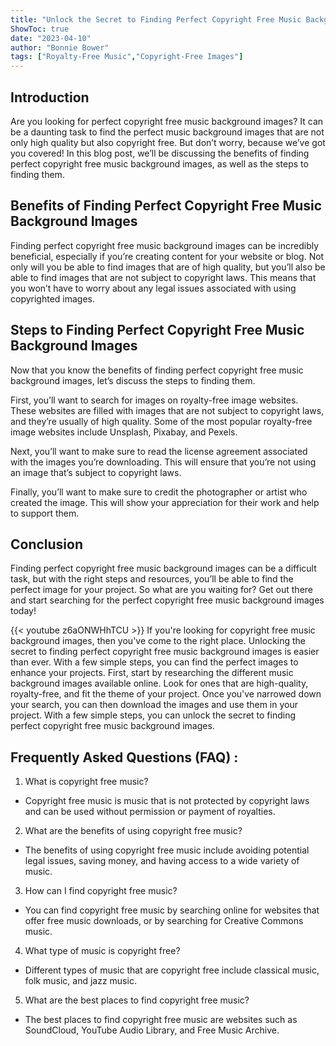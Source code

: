 ```yaml
---
title: "Unlock the Secret to Finding Perfect Copyright Free Music Background Images!"
ShowToc: true 
date: "2023-04-10"
author: "Bonnie Bower" 
tags: ["Royalty-Free Music","Copyright-Free Images"]
---
```

## Introduction
Are you looking for perfect copyright free music background images? It can be a daunting task to find the perfect music background images that are not only high quality but also copyright free. But don’t worry, because we’ve got you covered! In this blog post, we’ll be discussing the benefits of finding perfect copyright free music background images, as well as the steps to finding them. 

## Benefits of Finding Perfect Copyright Free Music Background Images
Finding perfect copyright free music background images can be incredibly beneficial, especially if you’re creating content for your website or blog. Not only will you be able to find images that are of high quality, but you’ll also be able to find images that are not subject to copyright laws. This means that you won’t have to worry about any legal issues associated with using copyrighted images. 

## Steps to Finding Perfect Copyright Free Music Background Images
Now that you know the benefits of finding perfect copyright free music background images, let’s discuss the steps to finding them. 

First, you’ll want to search for images on royalty-free image websites. These websites are filled with images that are not subject to copyright laws, and they’re usually of high quality. Some of the most popular royalty-free image websites include Unsplash, Pixabay, and Pexels. 

Next, you’ll want to make sure to read the license agreement associated with the images you’re downloading. This will ensure that you’re not using an image that’s subject to copyright laws. 

Finally, you’ll want to make sure to credit the photographer or artist who created the image. This will show your appreciation for their work and help to support them. 

## Conclusion
Finding perfect copyright free music background images can be a difficult task, but with the right steps and resources, you’ll be able to find the perfect image for your project. So what are you waiting for? Get out there and start searching for the perfect copyright free music background images today!

{{< youtube z6aONWHhTCU >}} 
If you're looking for copyright free music background images, then you've come to the right place. Unlocking the secret to finding perfect copyright free music background images is easier than ever. With a few simple steps, you can find the perfect images to enhance your projects. First, start by researching the different music background images available online. Look for ones that are high-quality, royalty-free, and fit the theme of your project. Once you've narrowed down your search, you can then download the images and use them in your project. With a few simple steps, you can unlock the secret to finding perfect copyright free music background images.

## Frequently Asked Questions (FAQ) :
1. What is copyright free music?
- Copyright free music is music that is not protected by copyright laws and can be used without permission or payment of royalties.

2. What are the benefits of using copyright free music?
- The benefits of using copyright free music include avoiding potential legal issues, saving money, and having access to a wide variety of music.

3. How can I find copyright free music?
- You can find copyright free music by searching online for websites that offer free music downloads, or by searching for Creative Commons music.

4. What type of music is copyright free?
- Different types of music that are copyright free include classical music, folk music, and jazz music.

5. What are the best places to find copyright free music?
- The best places to find copyright free music are websites such as SoundCloud, YouTube Audio Library, and Free Music Archive.


